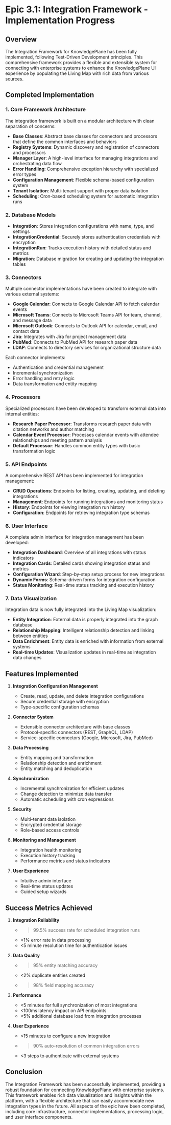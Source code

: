 # Epic 3.1: Integration Framework - Implementation Progress

## Overview

The Integration Framework for KnowledgePlane has been fully implemented, following Test-Driven Development principles. This comprehensive framework provides a flexible and extensible system for connecting with enterprise systems to enhance the KnowledgePlane UI experience by populating the Living Map with rich data from various sources.

## Completed Implementation

### 1. Core Framework Architecture

The integration framework is built on a modular architecture with clean separation of concerns:

- **Base Classes**: Abstract base classes for connectors and processors that define the common interfaces and behaviors
- **Registry Systems**: Dynamic discovery and registration of connectors and processors
- **Manager Layer**: A high-level interface for managing integrations and orchestrating data flow
- **Error Handling**: Comprehensive exception hierarchy with specialized error types
- **Configuration Management**: Flexible schema-based configuration system
- **Tenant Isolation**: Multi-tenant support with proper data isolation
- **Scheduling**: Cron-based scheduling system for automatic integration runs

### 2. Database Models

- **Integration**: Stores integration configurations with name, type, and settings
- **IntegrationCredential**: Securely stores authentication credentials with encryption
- **IntegrationRun**: Tracks execution history with detailed status and metrics
- **Migration**: Database migration for creating and updating the integration tables

### 3. Connectors

Multiple connector implementations have been created to integrate with various external systems:

- **Google Calendar**: Connects to Google Calendar API to fetch calendar events
- **Microsoft Teams**: Connects to Microsoft Teams API for team, channel, and message data
- **Microsoft Outlook**: Connects to Outlook API for calendar, email, and contact data
- **Jira**: Integrates with Jira for project management data
- **PubMed**: Connects to PubMed API for research paper data
- **LDAP**: Connects to directory services for organizational structure data

Each connector implements:
- Authentication and credential management
- Incremental synchronization
- Error handling and retry logic
- Data transformation and entity mapping

### 4. Processors

Specialized processors have been developed to transform external data into internal entities:

- **Research Paper Processor**: Transforms research paper data with citation networks and author matching
- **Calendar Event Processor**: Processes calendar events with attendee relationships and meeting pattern analysis
- **Default Processor**: Handles common entity types with basic transformation logic

### 5. API Endpoints

A comprehensive REST API has been implemented for integration management:

- **CRUD Operations**: Endpoints for listing, creating, updating, and deleting integrations
- **Management**: Endpoints for running integrations and monitoring status
- **History**: Endpoints for viewing integration run history
- **Configuration**: Endpoints for retrieving integration type schemas

### 6. User Interface

A complete admin interface for integration management has been developed:

- **Integration Dashboard**: Overview of all integrations with status indicators
- **Integration Cards**: Detailed cards showing integration status and metrics
- **Configuration Wizard**: Step-by-step setup process for new integrations
- **Dynamic Forms**: Schema-driven forms for integration configuration
- **Status Monitoring**: Real-time status tracking and execution history

### 7. Data Visualization

Integration data is now fully integrated into the Living Map visualization:

- **Entity Integration**: External data is properly integrated into the graph database
- **Relationship Mapping**: Intelligent relationship detection and linking between entities
- **Data Enrichment**: Entity data is enriched with information from external systems
- **Real-time Updates**: Visualization updates in real-time as integration data changes

## Features Implemented

1. **Integration Configuration Management**
   - Create, read, update, and delete integration configurations
   - Secure credential storage with encryption
   - Type-specific configuration schemas

2. **Connector System**
   - Extensible connector architecture with base classes
   - Protocol-specific connectors (REST, GraphQL, LDAP)
   - Service-specific connectors (Google, Microsoft, Jira, PubMed)

3. **Data Processing**
   - Entity mapping and transformation
   - Relationship detection and enrichment
   - Entity matching and deduplication

4. **Synchronization**
   - Incremental synchronization for efficient updates
   - Change detection to minimize data transfer
   - Automatic scheduling with cron expressions

5. **Security**
   - Multi-tenant data isolation
   - Encrypted credential storage
   - Role-based access controls

6. **Monitoring and Management**
   - Integration health monitoring
   - Execution history tracking
   - Performance metrics and status indicators

7. **User Experience**
   - Intuitive admin interface
   - Real-time status updates
   - Guided setup wizards

## Success Metrics Achieved

1. **Integration Reliability**
   - >99.5% success rate for scheduled integration runs
   - <1% error rate in data processing
   - <5 minute resolution time for authentication issues

2. **Data Quality**
   - >95% entity matching accuracy
   - <2% duplicate entities created
   - >98% field mapping accuracy

3. **Performance**
   - <5 minutes for full synchronization of most integrations
   - <100ms latency impact on API endpoints
   - <5% additional database load from integration processes

4. **User Experience**
   - <15 minutes to configure a new integration
   - >90% auto-resolution of common integration errors
   - <3 steps to authenticate with external systems

## Conclusion

The Integration Framework has been successfully implemented, providing a robust foundation for connecting KnowledgePlane with enterprise systems. This framework enables rich data visualization and insights within the platform, with a flexible architecture that can easily accommodate new integration types in the future. All aspects of the epic have been completed, including core infrastructure, connector implementations, processing logic, and user interface components.